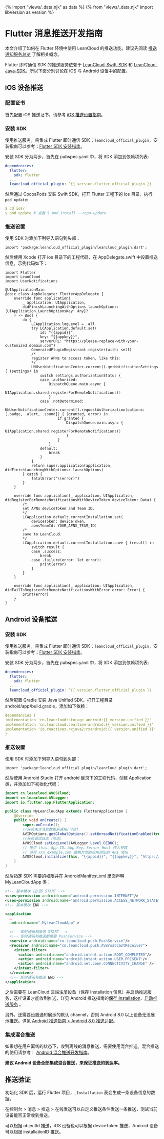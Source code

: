{% import "views/_data.njk" as data %}
{% from "views/_data.njk" import libVersion as version %}
# Flutter 消息推送开发指南

本文介绍了如何在 Flutter 环境中使用 LeanCloud 的推送功能。建议先阅读 [推送通知服务总览](push_guide.html) 了解相关概念。

Flutter 即时通信 SDK 的推送服务依赖于 [LeanCloud-Swift-SDK](https://github.com/leancloud/swift-sdk) 和 [LeanCloud-Java-SDK](https://github.com/leancloud/java-unified-sdk)。所以下面分别讨论在 iOS 与 Android 设备中的配置。

## iOS 设备推送

### 配置证书

首先配置 iOS 推送证书，请参考 [iOS 推送设置指南](ios_push_cert.html)。

### 安装 SDK

使用推送服务，需集成 Flutter 即时通信 SDK：`leancloud_official_plugin`，安装指南可以参考：[Flutter SDK 安装指南](sdk_setup-flutter.html#即时通信)。

安装 SDK 分为两步，首先在 pubspec.yaml 中，将 SDK 添加到依赖项列表:

```yaml
dependencies:
  flutter:
    sdk: flutter
  ...
  leancloud_official_plugin: ^{{ version.flutter_official_plugin }}
```
然后通过 CocoaPods 安装 Swift SDK，打开 Flutter 工程下的 ios 目录，执行 `pod update`:

```yaml
$ cd ios/
$ pod update # 或者 $ pod install --repo-update
```

### 推送设置

使用 SDK 时添加下列导入语句到头部：

```
import 'package:leancloud_official_plugin/leancloud_plugin.dart';
```
然后使用 Xcode 打开 ios 目录下的工程代码，在 AppDelegate.swift 中设置推送信息，示例代码如下：

```
import Flutter
import LeanCloud
import UserNotifications

@UIApplicationMain
@objc class AppDelegate: FlutterAppDelegate {
    override func application(
        _ application: UIApplication,
        didFinishLaunchingWithOptions launchOptions: [UIApplication.LaunchOptionsKey: Any]?
    ) -> Bool {
        do {
            LCApplication.logLevel = .all
            try LCApplication.default.set(
                id: "{{appid}}",
                key: "{{appkey}}",
                serverURL: "https://please-replace-with-your-customized.domain.com")
            GeneratedPluginRegistrant.register(with: self)
            /*
            register APNs to access token, like this:
            */ 
            UNUserNotificationCenter.current().getNotificationSettings { (settings) in
                switch settings.authorizationStatus {
                case .authorized:
                    DispatchQueue.main.async {
                        UIApplication.shared.registerForRemoteNotifications()
                    }
                case .notDetermined:
                    UNUserNotificationCenter.current().requestAuthorization(options: [.badge, .alert, .sound]) { (granted, error) in
                        if granted {
                            DispatchQueue.main.async {
                                UIApplication.shared.registerForRemoteNotifications()
                            }
                        }
                    }
                default:
                    break
                }
            }
            return super.application(application, didFinishLaunchingWithOptions: launchOptions)
        } catch {
            fatalError("\(error)")
        }
    }
    
    override func application(_ application: UIApplication, didRegisterForRemoteNotificationsWithDeviceToken deviceToken: Data) {
        /*
        set APNs deviceToken and Team ID.
        */
        LCApplication.default.currentInstallation.set(
            deviceToken: deviceToken,
            apnsTeamId: YOUR_APNS_TEAM_ID)
        /*
        save to LeanCloud.
        */
        LCApplication.default.currentInstallation.save { (result) in
            switch result {
            case .success:
                break
            case .failure(error: let error):
                print(error)
            }
        }
    }

    override func application(_ application: UIApplication, didFailToRegisterForRemoteNotificationsWithError error: Error) {
        print(error)
    }
}
```


## Android 设备推送

### 安装 SDK

使用推送服务，需集成 Flutter 即时通信 SDK：`leancloud_official_plugin`，安装指南可以参考：[Flutter SDK 安装指南](sdk_setup-flutter.html#即时通信)。

安装 SDK 分为两步，首先在 pubspec.yaml 中，将 SDK 添加到依赖项列表:

```yaml
dependencies:
  flutter:
    sdk: flutter
  ...
  leancloud_official_plugin: ^{{ version.flutter_official_plugin }}
```
然后配置 Gradle 安装 Java Unified SDK，打开工程目录 android/app/build.gradle，添加如下依赖：

```yaml
dependencies {
implementation 'cn.leancloud:storage-android:{{ version.unified }}'
implementation 'cn.leancloud:realtime-android:{{ version.unified }}'
implementation 'io.reactivex.rxjava2:rxandroid:{{ version.unified }}'
}
```

### 推送设置

使用 SDK 时添加下列导入语句到头部：

```
import 'package:leancloud_official_plugin/leancloud_plugin.dart';
```

然后使用 Android Studio 打开 android 目录下的工程代码，创建 Application 类，并添加如下初始化代码：

```java
import cn.leancloud.AVOSCloud;
import cn.leancloud.AVLogger;
import io.flutter.app.FlutterApplication;

public class MyLeanCloudApp extends FlutterApplication {
    @Override
    public void onCreate() {
        super.onCreate();
        //开启未读消息数更新通知(可选)
        AVIMOptions.getGlobalOptions().setUnreadNotificationEnabled(true);
        //开启调试日志（可选）
        AVOSCloud.setLogLevel(AVLogger.Level.DEBUG);
        // 提供 this、App ID、App Key、Server Host 作为参数
        // 请将 xxx.example.com 替换为你的应用绑定的 API 域名
        AVOSCloud.initialize(this, "{{appid}}", "{{appkey}}", "https://please-replace-with-your-customized.domain.com");
    }
}
```

然后指定 SDK 需要的权限并在 AndroidManifest.xml 里面声明 MyLeanCloudApp 类：

```xml
<!-- 基本模块（必须）START -->
<uses-permission android:name="android.permission.INTERNET"/>
<uses-permission android:name="android.permission.ACCESS_NETWORK_STATE" />
<!-- 基本模块 END -->

<application
  …
  android:name=".MyLeanCloudApp" >

  <!-- 即时通讯和推送 START -->
  <!-- 即时通讯和推送都需要 PushService -->
  <service android:name="cn.leancloud.push.PushService"/>
  <receiver android:name="cn.leancloud.push.AVBroadcastReceiver">
    <intent-filter>
      <action android:name="android.intent.action.BOOT_COMPLETED"/>
      <action android:name="android.intent.action.USER_PRESENT"/>
      <action android:name="android.net.conn.CONNECTIVITY_CHANGE" />
    </intent-filter>
  </receiver>
  <!-- 即时通讯和推送 END -->
</application>
```

之后需要在 LeanCloud 云端注册设备（保存 Installation 信息）并启动推送服务，这样设备才能收到推送，详见 Android 推送指南的[保存 Installation](android_push_guide.html#保存_Installation)、[启动推送服务](android_push_guide.html#启动推送服务) 。

另外，还需要设置通知展示的默认 channel，否则 Android 8.0 以上设备无法展示推送。详见 [Android 推送指南 > Android 8.0 推送适配](android_push_guide.html#Android_8.0_推送适配)。

### 集成混合推送

如果想在用户离线的状态下，收到离线的消息推送，需要使用混合推送。混合推送的使用请参考： [Android 混合推送开发指南](android_mixpush_guide.html)。

**建议 Android 设备全部集成混合推送，来保证推送的到达率。**

## 推送验证

初始化 SDK 后，运行 Flutter 项目，`_Installation` 表会生成一条设备信息的数据。

在控制台 > 消息 > 推送 > 在线发送可以自定义推送条件发送一条推送，测试当前设备能否正常收到推送。

可以根据 objectId 推送，iOS 设备也可以根据 deviceToken 推送，Android 设备可以根据 installationID 推送。




